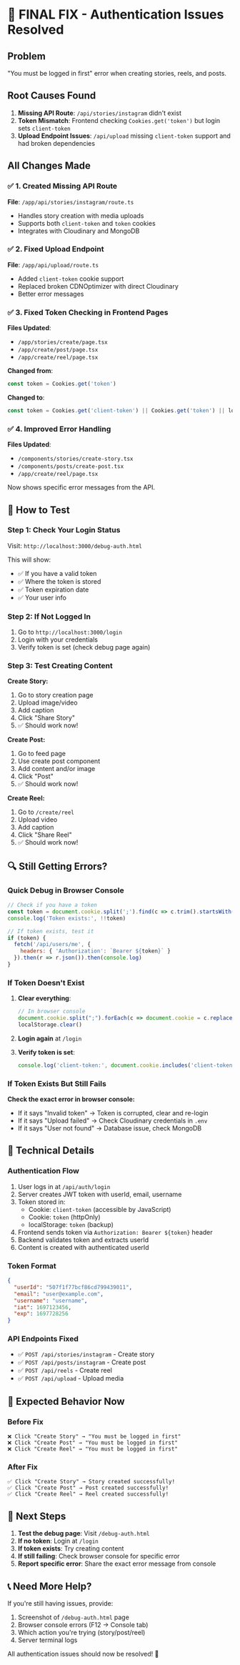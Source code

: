 # 🔧 FINAL FIX - Authentication Issues Resolved

## Problem
"You must be logged in first" error when creating stories, reels, and posts.

## Root Causes Found

1. **Missing API Route**: `/api/stories/instagram` didn't exist
2. **Token Mismatch**: Frontend checking `Cookies.get('token')` but login sets `client-token`
3. **Upload Endpoint Issues**: `/api/upload` missing `client-token` support and had broken dependencies

## All Changes Made

### ✅ 1. Created Missing API Route
**File**: `/app/api/stories/instagram/route.ts`
- Handles story creation with media uploads
- Supports both `client-token` and `token` cookies
- Integrates with Cloudinary and MongoDB

### ✅ 2. Fixed Upload Endpoint
**File**: `/app/api/upload/route.ts`
- Added `client-token` cookie support
- Replaced broken CDNOptimizer with direct Cloudinary
- Better error messages

### ✅ 3. Fixed Token Checking in Frontend Pages
**Files Updated**:
- `/app/stories/create/page.tsx`
- `/app/create/post/page.tsx`
- `/app/create/reel/page.tsx`

**Changed from**:
```typescript
const token = Cookies.get('token')
```

**Changed to**:
```typescript
const token = Cookies.get('client-token') || Cookies.get('token') || localStorage.getItem('token')
```

### ✅ 4. Improved Error Handling
**Files Updated**:
- `/components/stories/create-story.tsx`
- `/components/posts/create-post.tsx`
- `/app/create/reel/page.tsx`

Now shows specific error messages from the API.

## 🧪 How to Test

### Step 1: Check Your Login Status
Visit: `http://localhost:3000/debug-auth.html`

This will show:
- ✅ If you have a valid token
- ✅ Where the token is stored
- ✅ Token expiration date
- ✅ Your user info

### Step 2: If Not Logged In
1. Go to `http://localhost:3000/login`
2. Login with your credentials
3. Verify token is set (check debug page again)

### Step 3: Test Creating Content

**Create Story:**
1. Go to story creation page
2. Upload image/video
3. Add caption
4. Click "Share Story"
5. ✅ Should work now!

**Create Post:**
1. Go to feed page
2. Use create post component
3. Add content and/or image
4. Click "Post"
5. ✅ Should work now!

**Create Reel:**
1. Go to `/create/reel`
2. Upload video
3. Add caption
4. Click "Share Reel"
5. ✅ Should work now!

## 🔍 Still Getting Errors?

### Quick Debug in Browser Console

```javascript
// Check if you have a token
const token = document.cookie.split(';').find(c => c.trim().startsWith('client-token='))?.split('=')[1] || localStorage.getItem('token')
console.log('Token exists:', !!token)

// If token exists, test it
if (token) {
  fetch('/api/users/me', {
    headers: { 'Authorization': `Bearer ${token}` }
  }).then(r => r.json()).then(console.log)
}
```

### If Token Doesn't Exist
1. **Clear everything**:
   ```javascript
   // In browser console
   document.cookie.split(";").forEach(c => document.cookie = c.replace(/^ +/, "").replace(/=.*/, "=;expires=" + new Date().toUTCString() + ";path=/"))
   localStorage.clear()
   ```

2. **Login again** at `/login`

3. **Verify token is set**:
   ```javascript
   console.log('client-token:', document.cookie.includes('client-token'))
   ```

### If Token Exists But Still Fails

**Check the exact error in browser console:**
- If it says "Invalid token" → Token is corrupted, clear and re-login
- If it says "Upload failed" → Check Cloudinary credentials in `.env`
- If it says "User not found" → Database issue, check MongoDB

## 📝 Technical Details

### Authentication Flow
1. User logs in at `/api/auth/login`
2. Server creates JWT token with userId, email, username
3. Token stored in:
   - Cookie: `client-token` (accessible by JavaScript)
   - Cookie: `token` (httpOnly)
   - localStorage: `token` (backup)
4. Frontend sends token via `Authorization: Bearer ${token}` header
5. Backend validates token and extracts userId
6. Content is created with authenticated userId

### Token Format
```json
{
  "userId": "507f1f77bcf86cd799439011",
  "email": "user@example.com",
  "username": "username",
  "iat": 1697123456,
  "exp": 1697728256
}
```

### API Endpoints Fixed
- ✅ `POST /api/stories/instagram` - Create story
- ✅ `POST /api/posts/instagram` - Create post
- ✅ `POST /api/reels` - Create reel
- ✅ `POST /api/upload` - Upload media

## 🎯 Expected Behavior Now

### Before Fix
```
❌ Click "Create Story" → "You must be logged in first"
❌ Click "Create Post" → "You must be logged in first"
❌ Click "Create Reel" → "You must be logged in first"
```

### After Fix
```
✅ Click "Create Story" → Story created successfully!
✅ Click "Create Post" → Post created successfully!
✅ Click "Create Reel" → Reel created successfully!
```

## 🚀 Next Steps

1. **Test the debug page**: Visit `/debug-auth.html`
2. **If no token**: Login at `/login`
3. **If token exists**: Try creating content
4. **If still failing**: Check browser console for specific error
5. **Report specific error**: Share the exact error message from console

## 📞 Need More Help?

If you're still having issues, provide:
1. Screenshot of `/debug-auth.html` page
2. Browser console errors (F12 → Console tab)
3. Which action you're trying (story/post/reel)
4. Server terminal logs

All authentication issues should now be resolved! 🎉
